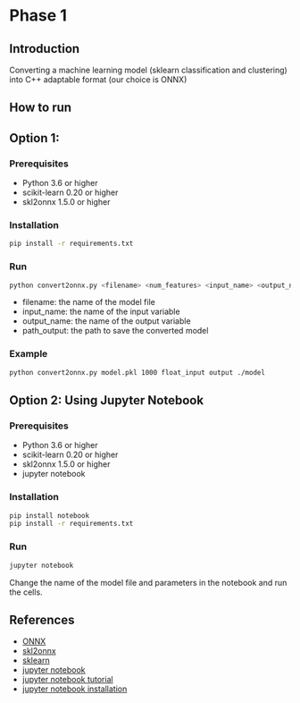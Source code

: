 # Phase 1

## Introduction

Converting a machine learning model (sklearn classification and clustering) into C++ adaptable format (our choice is ONNX)

## How to run

## Option 1:

### Prerequisites

- Python 3.6 or higher
- scikit-learn 0.20 or higher
- skl2onnx 1.5.0 or higher

### Installation

```bash
pip install -r requirements.txt
```

### Run

```bash
python convert2onnx.py <filename> <num_features> <input_name> <output_name> <path_output>
```

- filename: the name of the model file
- input_name: the name of the input variable
- output_name: the name of the output variable
- path_output: the path to save the converted model

### Example

```bash
python convert2onnx.py model.pkl 1000 float_input output ./model
```

## Option 2: Using Jupyter Notebook

### Prerequisites

- Python 3.6 or higher
- scikit-learn 0.20 or higher
- skl2onnx 1.5.0 or higher
- jupyter notebook

### Installation

```bash
pip install notebook
pip install -r requirements.txt
```

### Run

```bash
jupyter notebook
```

Change the name of the model file and parameters in the notebook and run the cells.

## References

- [ONNX](https://onnx.ai/)
- [skl2onnx](https://onnx.ai/sklearn-onnx/)
- [sklearn](https://scikit-learn.org/stable/)
- [jupyter notebook](https://jupyter.org/)
- [jupyter notebook tutorial](https://www.dataquest.io/blog/jupyter-notebook-tutorial/)
- [jupyter notebook installation](https://jupyter.org/install)
